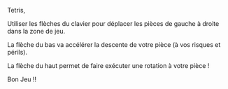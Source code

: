 Tetris,

Utiliser les flèches du clavier pour déplacer les pièces de gauche à droite dans la zone de jeu.

La flèche du bas va accélérer la descente de votre pièce (à vos risques et périls).

La flèche du haut permet de faire exécuter une rotation à votre pièce ! 

Bon Jeu !!
